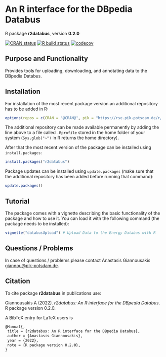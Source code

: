 # An R interface for the DBpedia Databus

R package **r2databus**, version **0.2.0**

[![CRAN status](https://www.r-pkg.org/badges/version/r2databus)](https://cran.r-project.org/package=r2databus)  [![R build status](https://pik.github.com/pik-piam/r2databus/workflows/check/badge.svg)](https://pik.github.com/pik-piam/r2databus/actions) [![codecov](https://codecov.io/gh/pik-piam/r2databus/branch/master/graph/badge.svg)](https://app.codecov.io/gh/pik-piam/r2databus) 

## Purpose and Functionality

Provides tools for uploading, downloading, and annotating data to 
    the DBpedia Databus.


## Installation

For installation of the most recent package version an additional repository has to be added in R:

```r
options(repos = c(CRAN = "@CRAN@", pik = "https://rse.pik-potsdam.de/r/packages"))
```
The additional repository can be made available permanently by adding the line above to a file called `.Rprofile` stored in the home folder of your system (`Sys.glob("~")` in R returns the home directory).

After that the most recent version of the package can be installed using `install.packages`:

```r 
install.packages("r2databus")
```

Package updates can be installed using `update.packages` (make sure that the additional repository has been added before running that command):

```r 
update.packages()
```

## Tutorial

The package comes with a vignette describing the basic functionality of the package and how to use it. You can load it with the following command (the package needs to be installed):

```r
vignette("databusUpload") # Upload Data to the Energy Databus with R
```

## Questions / Problems

In case of questions / problems please contact Anastasis Giannousakis <giannou@pik-potsdam.de>.

## Citation

To cite package **r2databus** in publications use:

Giannousakis A (2022). _r2databus: An R interface for the DBpedia Databus_. R package version 0.2.0.

A BibTeX entry for LaTeX users is

 ```latex
@Manual{,
  title = {r2databus: An R interface for the DBpedia Databus},
  author = {Anastasis Giannousakis},
  year = {2022},
  note = {R package version 0.2.0},
}
```
